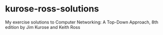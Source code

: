 # kurose-ross-solutions
My exercise solutions to Computer Networking: A Top-Down Approach, 8th edition by Jim Kurose and Keith Ross
